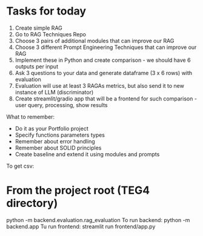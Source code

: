 # Tasks for today

1. Create simple RAG 
2. Go to RAG Techniques Repo
3. Choose 3 pairs of additional modules that can improve our RAG
4. Choose 3 different Prompt Engineering Techniques that can improve our RAG
5. Implement these in Python and create comparison - we should have 6 outputs per input
6. Ask 3 questions to your data and generate dataframe (3 x 6 rows) with evaluation
7. Evaluation will use at least 3 RAGAs metrics, but also send it to new instance of LLM (discriminator)
8. Create streamlit/gradio app that will be a frontend for such comparison - user query, processing, show results

What to remember:
* Do it as your Portfolio project
* Specify functions parameters types
* Remember about error handling
* Remember about SOLID principles
* Create baseline and extend it using modules and prompts


To get csv:
# From the project root (TEG4 directory)
python -m backend.evaluation.rag_evaluation
To run backend:
python -m backend.app
Tu run frontend:
streamlit run frontend/app.py